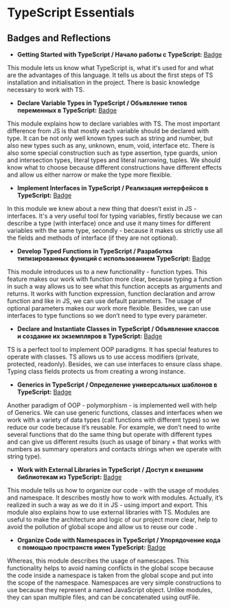 # TypeScript Essentials
## Badges and Reflections

- **Getting Started with TypeScript / Начало работы с TypeScript:** [Badge](https://learn.microsoft.com/api/achievements/share/ru-ru/16914371/4L29GTEK?sharingId=432EB021A01EAC95)

 This module lets us know what TypeScript is, what it's used for and what are the advantages of this language. It tells us about the first steps of  TS installation and initialisation in the project. There is basic knowledge necessary to work with TS.


- **Declare Variable Types in TypeScript / Объявление типов переменных в TypeScript:** [Badge](https://learn.microsoft.com/api/achievements/share/ru-ru/16914371/VDY58NZM?sharingId=432EB021A01EAC95)

 This module explains how to declare variables with TS. The most important difference from JS is that mostly each variable should be declared with type. It can be not only well known types such as string and number, but also new types such as any, unknown, enum, void, interface etc. There is also some special construction such as type assertion, type guards, union and intersection types, literal types and literal narrowing, tuples. We should know what to choose because different constructions have different effects and allow us either narrow or make the type more flexible. 

 - **Implement Interfaces in TypeScript / Реализация интерфейсов в TypeScript:** [Badge](https://learn.microsoft.com/api/achievements/share/ru-ru/16914371/4L2UGLBK?sharingId=432EB021A01EAC95)

 In this module we knew about a new thing that doesn’t exist in JS - interfaces. It's a very useful tool for typing variables, firstly because we can describe a type (with interface) once and use it many times for different variables with the same type, secondly - because it makes us strictly use all the fields and methods of interface (if they are not optional). 

 - **Develop Typed Functions in TypeScript / Разработка типизированных функций с использованием TypeScript:** [Badge](https://learn.microsoft.com/api/achievements/share/ru-ru/16914371/UY52VA23?sharingId=432EB021A01EAC95)

 This module introduces us to a new functionality - function types. This feature makes our work with function more clear, because typing a function in such a way allows us to see what this function accepts as arguments and returns. It works with function expression, function declaration and arrow function and like in JS, we can use default parameters. The usage of optional parameters makes our work more flexible. Besides, we can use interfaces to type functions so we don’t need to type every parameter. 

 - **Declare and Instantiate Classes in TypeScript / Объявление классов и создание их экземпляров в TypeScript:** [Badge](https://learn.microsoft.com/api/achievements/share/ru-ru/16914371/3RLVDS2H?sharingId=432EB021A01EAC95)

 TS is a perfect tool to implement OOP paradigms. It has special features to operate with classes. TS allows us to use access modifiers (private, protected, readonly). Besides, we can use interfaces to ensure class shape. Typing class fields protects us from creating a wrong instance. 

 - **Generics in TypeScript / Определение универсальных шаблонов в TypeScript:** [Badge](https://learn.microsoft.com/api/achievements/share/ru-ru/16914371/ZKF5EQN2?sharingId=432EB021A01EAC95)

 Another paradigm of OOP - polymorphism - is implemented well with help of Generics. We can use generic functions, classes and interfaces when we work with a variety of data types (call functions with different types) so we reduce our code because it’s reusable. For example, we don’t need to write several functions that do the same thing but operate with different types and can give us different results (such as usage of binary + that works with numbers as summary operators and contacts strings when we operate with string type).

 - **Work with External Libraries in TypeScript / Доступ к внешним библиотекам из TypeScript:** [Badge](https://learn.microsoft.com/api/achievements/share/ru-ru/16914371/DCQWHM8J?sharingId=432EB021A01EAC95)

 This module tells us how to organize our code - with the usage of modules and namespace. It describes mostly how to work with modules. Actually, it’s realized in such a way as we do it in JS - using import and export. This module also explains how to use external libraries with TS. Modules are useful to make the architecture and logic of our project more clear, help to avoid the pollution of global scope and allow us to reuse our code .

 - **Organize Code with Namespaces in TypeScript / Упорядочение кода с помощью пространств имен TypeScript:** [Badge](https://learn.microsoft.com/api/achievements/share/ru-ru/16914371/FVUKKR8X?sharingId=432EB021A01EAC95)

 Whereas, this module describes the usage of namescapes. This functionality helps to avoid naming conflicts in the global scope because the code inside a namespace is taken from the global scope and put into the scope of the namespace. Namespaces are very simple constructions to use because they represent a named JavaScript object. Unlike modules, they can span multiple files, and can be concatenated using outFile. 